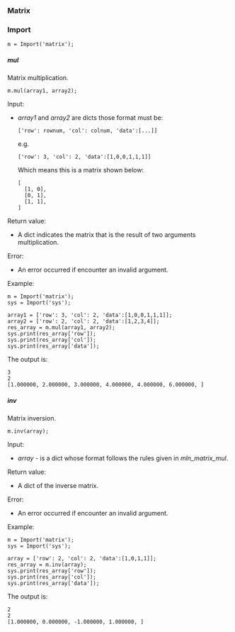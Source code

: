 ### Matrix



### Import

```
m = Import('matrix');
```



##### mul

Matrix multiplication.

```
m.mul(array1, array2);
```

Input:

- *array1* and *array2* are dicts those format must be:

  ```
  ['row': rownum, 'col': colnum, 'data':[...]]
  ```

  e.g.

  ```
  ['row': 3, 'col': 2, 'data':[1,0,0,1,1,1]]
  ```

  Which means this is a matrix shown below:

  ```
  [
    [1, 0],
    [0, 1],
    [1, 1],
  ]
  ```

Return value:

- A dict indicates the matrix that is the result of two arguments multiplication.

Error:

- An error occurred if encounter an invalid argument.

Example:

```
m = Import('matrix');
sys = Import('sys');

array1 = ['row': 3, 'col': 2, 'data':[1,0,0,1,1,1]];
array2 = ['row': 2, 'col': 2, 'data':[1,2,3,4]];
res_array = m.mul(array1, array2);
sys.print(res_array['row']);
sys.print(res_array['col']);
sys.print(res_array['data']);
```

The output is:

```
3
2
[1.000000, 2.000000, 3.000000, 4.000000, 4.000000, 6.000000, ]
```



##### inv

Matrix inversion.

```
m.inv(array);
```

Input:

- *array* - is a dict whose format follows the rules given in *mln_matrix_mul*.

Return value:

- A dict of the inverse matrix.

Error:

- An error occurred if encounter an invalid argument.

Example:

```
m = Import('matrix');
sys = Import('sys');

array = ['row': 2, 'col': 2, 'data':[1,0,1,1]];
res_array = m.inv(array);
sys.print(res_array['row']);
sys.print(res_array['col']);
sys.print(res_array['data']);
```

The output is:

```
2
2
[1.000000, 0.000000, -1.000000, 1.000000, ]
```

